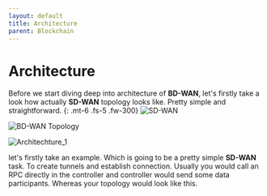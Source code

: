 ```yaml
---
layout: default
title: Architecture
parent: Blockchain
---
```

# Architecture

Before we start diving deep into architecture of **BD-WAN**, let's firstly take a look how actually **SD-WAN** topology looks like. Pretty simple and straightforward.
{: .mt-6 .fs-5 .fw-300}
![SD-WAN](https://user-images.githubusercontent.com/107935539/175979358-8dd5be4b-d5e8-45e4-a37e-5f6918aecfb8.png)

![BD-WAN Topology](https://user-images.githubusercontent.com/107935539/175981387-8c1acce2-c17c-436c-b83e-d53d0a4251f0.png)

![Architechture_1](https://user-images.githubusercontent.com/107935539/175971451-72a5fe8f-438e-4cf5-8071-c99ce779dd50.png)

let's firstly take an example. Which is going to be a pretty simple **SD-WAN** task. To create tunnels and establish connection. Usually you would call an RPC directly in the controller and controller would send some data participants. Whereas your topology would look like this.